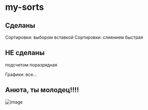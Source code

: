 # my-sorts
## Сделаны
Сортировки:
выбором
вставкой
Сортировки:
слиянием
быстрая
## НЕ сделаны
подсчетом
поразрядная

Графики:
все...
## Анюта, ты молодец!!!!
![image](https://github.com/user-attachments/assets/77344295-97bc-4b21-bbb2-1748cbfda605)
